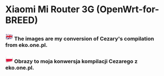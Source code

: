 # Xiaomi Mi Router 3G (OpenWrt-for-BREED)

### <img src="https://raw.githubusercontent.com/4IceG/Personal_data/master/dooffy_design_icons_EU_flags_United_Kingdom.png" height="24"> The images are my conversion of Cezary's compilation from eko.one.pl.
### <img src="https://raw.githubusercontent.com/4IceG/Personal_data/master/dooffy_design_icons_EU_flags_Poland.png" height="24"> Obrazy to moja konwersja kompilacji Cezarego z eko.one.pl.
